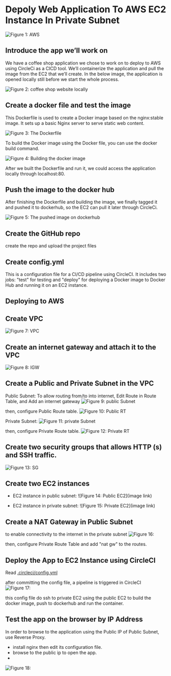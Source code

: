 # Depoly Web Application To AWS EC2 Instance In Private Subnet

![Figure 1: AWS ](https://github.com/aseelmalkawi/dockerized-coffee-shop/blob/main/doc%20imgs/Project.drawio.png)

## Introduce the app we’ll work on 
We have a coffee shop application we chose to work on to deploy to AWS using CircleCi as a CICD tool. We’ll containerize the application and pull the image from the EC2 that we’ll create. 
In the below image, the application is opened locally still before we start the whole process. 

![Figure 2: coffee shop website locally](https://github.com/aseelmalkawi/dockerized-coffee-shop/blob/main/doc%20imgs/msedge_1inVKD2FgN.jpg)

## Create a docker file and test the image 
This Dockerfile is used to create a Docker image based on the nginx:stable image. It sets up a basic Nginx server to serve static web content. 

![Figure 3: The Dockerfile ](https://github.com/aseelmalkawi/dockerized-coffee-shop/blob/main/doc%20imgs/dockerfile.png)

To build the Docker image using the Docker file, you can use the docker build command. 

![Figure 4: Building the docker image ](https://github.com/aseelmalkawi/dockerized-coffee-shop/blob/main/doc%20imgs/powershell_WIOzNVz4vb.png)

After we built the Dockerfile and run it, we could access the application locally through localhost:80. 

## Push the image to the docker hub 
After finishing the Dockerfile and building the image, we finally tagged it and pushed it to dockerhub, so the EC2 can pull it later through CircleCi. 

![Figure 5: The pushed image on dockerhub ](https://github.com/aseelmalkawi/dockerized-coffee-shop/blob/main/doc%20imgs/dockerhub.PNG)

## Create the GitHub repo 
create the repo and upload the project files  

## Create config.yml 
This is a configuration file for a CI/CD pipeline using CircleCI. It includes two jobs: "test" for testing and "deploy" for deploying a Docker image to  Docker Hub and running it on an EC2 instance. 

## Deploying to AWS
## Create VPC 
![Figure 7: VPC](https://github.com/aseelmalkawi/dockerized-coffee-shop/blob/main/doc%20imgs/Screenshot%20(20).png)

## Create an internet gateway and attach it to the VPC 
![Figure 8: IGW](https://github.com/aseelmalkawi/dockerized-coffee-shop/blob/main/doc%20imgs/ig.png)


## Create a Public and Private Subnet in the VPC
Public Subnet:
To allow routing from/to into internet, Edit Route in Route Table, and Add an internet gateway 
![Figure 9: public Subnet](https://github.com/aseelmalkawi/dockerized-coffee-shop/blob/main/doc%20imgs/public%20sub.png)

then, configure Public Route table.
![Figure 10: Public RT](https://github.com/aseelmalkawi/dockerized-coffee-shop/blob/main/doc%20imgs/public%20rt.png)

Private Subnet:
![Figure 11: private Subnet](https://github.com/aseelmalkawi/dockerized-coffee-shop/blob/main/doc%20imgs/private%20sub.png)

then, configure Private Route table.
![Figure 12: Private RT](https://github.com/aseelmalkawi/dockerized-coffee-shop/blob/main/doc%20imgs/private%20rt.png)

## Create two security groups that allows HTTP (s) and SSH traffic. 
![Figure 13: SG](https://github.com/aseelmalkawi/dockerized-coffee-shop/blob/main/doc%20imgs/sg.png)

## Create two EC2 instances
- EC2 instance in public subnet:
![Figure 14: Public EC2](image link)

- EC2 instance in private subnet:
![Figure 15: Private EC2](image link)

## Create a NAT Gateway in Public Subnet
to enable connectivity to the internet in the private subnet
![Figure 16:](https://github.com/aseelmalkawi/dockerized-coffee-shop/blob/main/doc%20imgs/nat.png)

then, configure Private Route Table and add "nat gw" to the routes.

## Deploy the App to EC2 Instance using CircleCI
Read  [.circleci/config.yml](https://github.com/aseelmalkawi/dockerized-coffee-shop/blob/main/.circleci/config.yml)

after committing the config file, a pipeline is triggered in CircleCI
![Figure 17:](https://github.com/aseelmalkawi/dockerized-coffee-shop/blob/main/doc%20imgs/success.PNG)

this config file do ssh to private EC2 using the public EC2 to build the docker image, push to dockerhub and run the container.

## Test the app on the browser by IP Address 
In order to browse to the application using the Public IP of Public Subnet, use Reverse Proxy.
- install nginx then edit its configuration file.
- browse to the public ip to open the app.
- 
![Figure 18:](https://github.com/aseelmalkawi/dockerized-coffee-shop/blob/main/doc%20imgs/3.PNG)
